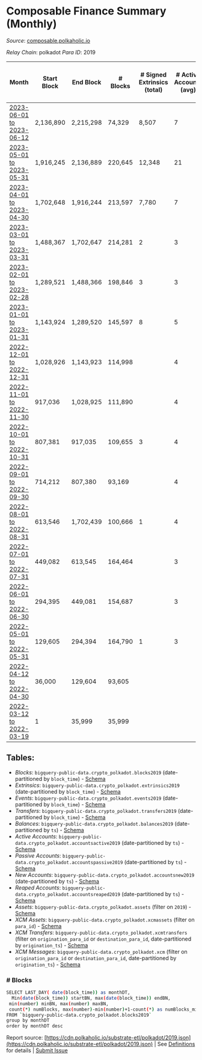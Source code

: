 # Composable Finance Summary (Monthly)

_Source_: [composable.polkaholic.io](https://composable.polkaholic.io)

*Relay Chain*: polkadot
*Para ID*: 2019



| Month | Start Block | End Block | # Blocks | # Signed Extrinsics (total) | # Active Accounts (avg) | # Addresses with Balances (max) | Issues |
| ----- | ----------- | --------- | -------- | --------------------------- | ----------------------- | ------------------------------- | ------ |
| [2023-06-01 to 2023-06-12](/polkadot/2019-composable/2023-06-30.md) | 2,136,890 | 2,215,298 | 74,329 | 8,507 | 7 | 27 | - 4,080 (5.20%) |   
| [2023-05-01 to 2023-05-31](/polkadot/2019-composable/2023-05-31.md) | 1,916,245 | 2,136,889 | 220,645 | 12,348 | 21 | 27 | -   |   
| [2023-04-01 to 2023-04-30](/polkadot/2019-composable/2023-04-30.md) | 1,702,648 | 1,916,244 | 213,597 | 7,780 | 7 | 21 | -   |   
| [2023-03-01 to 2023-03-31](/polkadot/2019-composable/2023-03-31.md) | 1,488,367 | 1,702,647 | 214,281 | 2 | 3 | 5 | -   |   
| [2023-02-01 to 2023-02-28](/polkadot/2019-composable/2023-02-28.md) | 1,289,521 | 1,488,366 | 198,846 | 3 | 3 | 5 | -   |   
| [2023-01-01 to 2023-01-31](/polkadot/2019-composable/2023-01-31.md) | 1,143,924 | 1,289,520 | 145,597 | 8 | 5 | 5 | -   |   
| [2022-12-01 to 2022-12-31](/polkadot/2019-composable/2022-12-31.md) | 1,028,926 | 1,143,923 | 114,998 |  | 4 | 2 | -   |   
| [2022-11-01 to 2022-11-30](/polkadot/2019-composable/2022-11-30.md) | 917,036 | 1,028,925 | 111,890 |  | 4 | 2 | -   |   
| [2022-10-01 to 2022-10-31](/polkadot/2019-composable/2022-10-31.md) | 807,381 | 917,035 | 109,655 | 3 | 4 | 2 | -   |   
| [2022-09-01 to 2022-09-30](/polkadot/2019-composable/2022-09-30.md) | 714,212 | 807,380 | 93,169 |  | 4 | 2 | -   |   
| [2022-08-01 to 2022-08-31](/polkadot/2019-composable/2022-08-31.md) | 613,546 | 1,702,439 | 100,666 | 1 | 4 | 2 | - 988,228 (90.76%) |   
| [2022-07-01 to 2022-07-31](/polkadot/2019-composable/2022-07-31.md) | 449,082 | 613,545 | 164,464 |  | 3 | 2 | -   |   
| [2022-06-01 to 2022-06-30](/polkadot/2019-composable/2022-06-30.md) | 294,395 | 449,081 | 154,687 |  | 3 | 2 | -   |   
| [2022-05-01 to 2022-05-31](/polkadot/2019-composable/2022-05-31.md) | 129,605 | 294,394 | 164,790 | 1 | 3 | 2 | -   |   
| [2022-04-12 to 2022-04-30](/polkadot/2019-composable/2022-04-30.md) | 36,000 | 129,604 | 93,605 |  |  | 2 | -   |   
| [2022-03-12 to 2022-03-19](/polkadot/2019-composable/2022-03-31.md) | 1 | 35,999 | 35,999 |  |  | 2 | -   |   

## Tables:

* _Blocks_: `bigquery-public-data.crypto_polkadot.blocks2019` (date-partitioned by `block_time`) - [Schema](/schema/balances.json)
* _Extrinsics_: `bigquery-public-data.crypto_polkadot.extrinsics2019` (date-partitioned by `block_time`) - [Schema](/schema/extrinsics.json)
* _Events_: `bigquery-public-data.crypto_polkadot.events2019` (date-partitioned by `block_time`) - [Schema](/schema/events.json)
* _Transfers_: `bigquery-public-data.crypto_polkadot.transfers2019` (date-partitioned by `block_time`) - [Schema](/schema/transfers.json)
* _Balances_: `bigquery-public-data.crypto_polkadot.balances2019` (date-partitioned by `ts`) - [Schema](/schema/balances.json)
* _Active Accounts_: `bigquery-public-data.crypto_polkadot.accountsactive2019` (date-partitioned by `ts`) - [Schema](/schema/accountsactive.json)
* _Passive Accounts_: `bigquery-public-data.crypto_polkadot.accountspassive2019` (date-partitioned by `ts`) - [Schema](/schema/accountspassive.json)
* _New Accounts_: `bigquery-public-data.crypto_polkadot.accountsnew2019` (date-partitioned by `ts`) - [Schema](/schema/accountsnew.json)
* _Reaped Accounts_: `bigquery-public-data.crypto_polkadot.accountsreaped2019` (date-partitioned by `ts`) - [Schema](/schema/accountsreaped.json)
* _Assets_: `bigquery-public-data.crypto_polkadot.assets` (filter on `2019`) - [Schema](/schema/assets.json)
* _XCM Assets_: `bigquery-public-data.crypto_polkadot.xcmassets` (filter on `para_id`) - [Schema](/schema/xcmassets.json)
* _XCM Transfers_: `bigquery-public-data.crypto_polkadot.xcmtransfers` (filter on `origination_para_id` or `destination_para_id`, date-partitioned by `origination_ts`) - [Schema](/schema/xcmtransfers.json)
* _XCM Messages_: `bigquery-public-data.crypto_polkadot.xcm` (filter on `origination_para_id` or `destination_para_id`, date-partitioned by `origination_ts`) - [Schema](/schema/xcm.json)

### # Blocks
```bash
SELECT LAST_DAY( date(block_time)) as monthDT,
  Min(date(block_time)) startBN, max(date(block_time)) endBN, 
 min(number) minBN, max(number) maxBN, 
 count(*) numBlocks, max(number)-min(number)+1-count(*) as numBlocks_missing 
FROM `bigquery-public-data.crypto_polkadot.blocks2019` 
group by monthDT 
order by monthDT desc
```


Report source: [https://cdn.polkaholic.io/substrate-etl/polkadot/2019.json](https://cdn.polkaholic.io/substrate-etl/polkadot/2019.json) | See [Definitions](/DEFINITIONS.md) for details | [Submit Issue](https://github.com/colorfulnotion/substrate-etl/issues)
